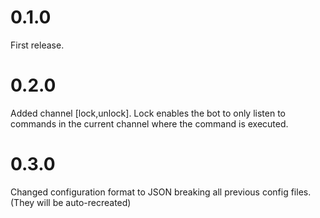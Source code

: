 # 0.1.0
First release.

# 0.2.0
Added channel [lock,unlock]. Lock enables the bot to only listen to commands in the current channel where the command is executed.  

# 0.3.0
Changed configuration format to JSON breaking all previous config files. (They will be auto-recreated)